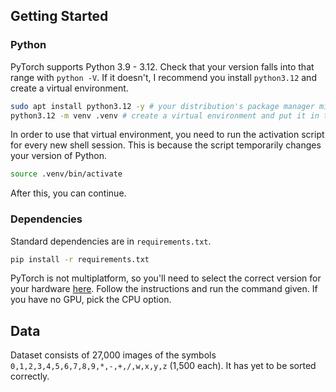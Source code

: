 ## Getting Started
### Python
PyTorch supports Python 3.9 - 3.12.
Check that your version falls into that range with `python -V`. If it doesn't, I recommend you install `python3.12` and create a virtual environment.
```sh
sudo apt install python3.12 -y # your distribution's package manager might not be apt
python3.12 -m venv .venv # create a virtual environment and put it in the hidden folder .venv
```
In order to use that virtual environment, you need to run the activation script for every new shell session.
This is because the script temporarily changes your version of Python.
```sh
source .venv/bin/activate
```
After this, you can continue.

### Dependencies
Standard dependencies are in `requirements.txt`.
```sh
pip install -r requirements.txt
```

PyTorch is not multiplatform, so you'll need to select the correct version for your hardware [here](https://pytorch.org/get-started/locally/). Follow the instructions and run the command given. If you have no GPU, pick the CPU option.

## Data
Dataset consists of 27,000 images of the symbols `0,1,2,3,4,5,6,7,8,9,*,-,+,/,w,x,y,z` (1,500 each).
It has yet to be sorted correctly.
